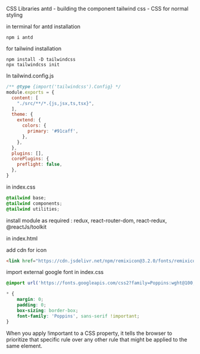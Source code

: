 CSS Libraries 
antd - building the component
tailwind css - CSS for normal styling

in terminal
for antd installation
```
npm i antd
```

for tailwind installation

```
npm install -D tailwindcss
npx tailwindcss init

```

In tailwind.config.js
```js
/** @type {import('tailwindcss').Config} */
module.exports = {
  content: [
    "./src/**/*.{js,jsx,ts,tsx}",
  ],
  theme: {
    extend: {
      colors: {
        primary: '#91caff',
      },
    },
  },
  plugins: [],
  corePlugins: {
    preflight: false,
  },
}

```

in index.css
```css
@tailwind base;
@tailwind components;
@tailwind utilities;
```
install module as required : redux, react-router-dom, react-redux, @reactJs/toolkit

in index.html

add cdn for icon
```html
<link href="https://cdn.jsdelivr.net/npm/remixicon@3.2.0/fonts/remixicon.css" rel="stylesheet">
```

import external google font in index.css


```css
@import url('https://fonts.googleapis.com/css2?family=Poppins:wght@100;200;300;400;500;600;700;800;900&display=swap');
```
```css
* {
    margin: 0;
    padding: 0;
    box-sizing: border-box;
    font-family: 'Poppins', sans-serif !important;
}
```
When you apply !important to a CSS property, it tells the browser to prioritize that specific rule over any other rule that might be applied to the same  element.